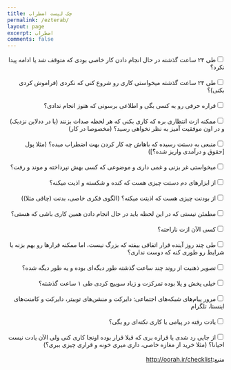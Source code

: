 ```yaml
---
title: چک لیست اضطراب
permalink: /ezterab/
layout: page
excerpt: اضطراب
comments: false
---
```


<div dir="rtl"><input type="checkbox" />طی ۲۴ ساعت گذشته در حال انجام دادن کار خاصی بودی که متوقف شد یا ادامه پیدا نکرد؟</div>
<div dir="rtl">&nbsp;</div>
<div dir="rtl"><input type="checkbox" />طی ۲۴ ساعت گذشته میخواستی کاری رو شروع کنی که نکردی (فراموش کردی بکنی)؟</div>
<div dir="rtl">&nbsp;</div>
<div dir="rtl"><input type="checkbox" />قراره حرفی رو به کسی بگی و اطلاعی برسونی که هنوز انجام ندادی؟</div>
<div dir="rtl">&nbsp;</div>
<div dir="rtl"><input type="checkbox" />ممکنه ازت انتظاری بره که کاری بکنی که هر لحظه صدات بزنند (یا در ددلاین نزدیک) و در اون موفقیت آمیز به نظر نخواهی رسید؟ (مخصوصا در کار)</div>
<div dir="rtl">&nbsp;</div>
<div dir="rtl"><input type="checkbox" />منبعی به دستت رسیده که باهاش چه کار کردن بهت اضطراب میده؟ (مثلا پول [حقوق و درآمدی واریز شده؟ّ])</div>
<div dir="rtl">&nbsp;</div>
<div dir="rtl"><input type="checkbox" />میخواستی غر بزنی و غمی داری و موضوعی که کسی بهش نپرداخته و موند و رفت؟</div>
<div dir="rtl">&nbsp;</div>
<div dir="rtl"><input type="checkbox" />از ابزارهای دم دستت چیزی هست که کنده و شکسته و اذیت میکنه؟</div>
<div dir="rtl">&nbsp;</div>
<div dir="rtl"><input type="checkbox" />از بودنت چیزی هست که اذیتت میکنه؟ (الگوی فکری خاصی، بدنت (چاقی مثلا))</div>
<div dir="rtl">&nbsp;</div>
<div dir="rtl"><input type="checkbox" />مطمئن نیستی که در این لحظه باید در حال انجام دادن همین کاری باشی که هستی؟</div>
<div dir="rtl">&nbsp;</div>
<div dir="rtl"><input type="checkbox" />کسی الآن ازت ناراحته؟</div>
<div dir="rtl">&nbsp;</div>
<div dir="rtl"><input type="checkbox" />طی چند روز آینده قرار اتفاقی بیفته که بزرگ نیست، اما ممکنه قرارها رو بهم بزنه یا شرایط رو طوری کنه که دوست نداری؟</div>
<div dir="rtl">&nbsp;</div>
<div dir="rtl"><input type="checkbox" />تصویر ذهنیت از روند چند ساعت گذشته طور دیگه&zwnj;ای بوده و یه طور دیگه شده؟</div>
<div dir="rtl">&nbsp;</div>
<div dir="rtl"><input type="checkbox" />خیلی پخش و پلا بوده تمرکزت و زیاد سوییچ کردی طی ۱ ساعت گذشته؟</div>
<div dir="rtl">&nbsp;</div>
<div dir="rtl"><input type="checkbox" />مرور پیام&zwnj;های شبکه&zwnj;های اجتماعی: دایرکت و منشن&zwnj;های توییتر، دایرکت و کامنت&zwnj;های اینستا، تلگرام</div>
<div dir="rtl">&nbsp;</div>
<div dir="rtl"><input type="checkbox" />یادت رفته در پیامی یا کاری نکته&zwnj;ای رو بگی؟</div>
<div dir="rtl">&nbsp;</div>
<div dir="rtl"><input type="checkbox" />از جایی رد شدی یا قراره بری که قبلا قرار بوده اونجا کاری کنی ولی الآن یادت نیست احیانا؟ (مثلا خرید از مغازه خاصی، داری میری خونه و قراری چیزی ببری؟)</div>
<div dir="rtl"><br />منبع:<a title="منبع" href="http://oorah.ir/checklist">http://oorah.ir/checklist</a>&nbsp;</div>
